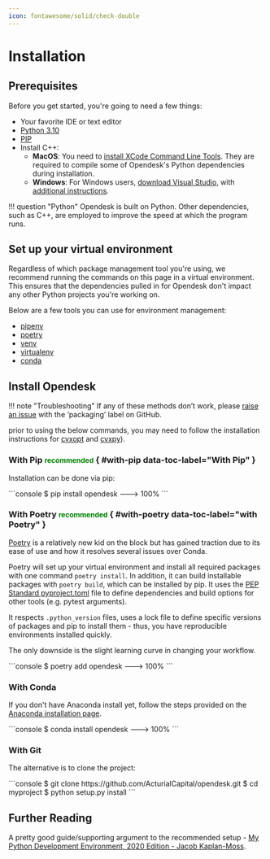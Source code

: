 ```yaml
---
icon: fontawesome/solid/check-double
---
```


# Installation

## Prerequisites

Before you get started, you're going to need a few things:

* Your favorite IDE or text editor
* [Python 3.10](https://www.python.org/downloads/)
* [PIP](https://pip.pypa.io/en/stable/installation/)
* Install C++:
    * **MacOS**: You need to [install XCode Command Line Tools](https://osxdaily.com/2014/02/12/install-command-line-tools-mac-os-x/). They are required to compile some of Opendesk's Python dependencies during installation.
    * **Windows**: For Windows users, [download Visual Studio](https://visualstudio.microsoft.com/thank-you-downloading-visual-studio/?sku=BuildTools&rel=16), with [additional instructions](https://docs.google.com/presentation/d/0B4GsMXCRaSSIOWpYQkstajlYZ0tPVkNQSElmTWh1dXFaYkJr/edit?usp=sharing&ouid=117107708911390632479&resourcekey=0-HEezB2NFstz1GjKDkroJSQ&rtpof=true&sd=true).

!!! question "Python"
    Opendesk is built on Python. Other dependencies, such as C++, are employed to improve the speed at which the program runs.

## Set up your virtual environment

Regardless of which package management tool you're using, we recommend running the commands on this page in a virtual environment. This ensures that the dependencies pulled in for Opendesk don't impact any other Python projects you're working on.

Below are a few tools you can use for environment management:

* [pipenv](https://pipenv-fork.readthedocs.io/en/latest/)
* [poetry](https://python-poetry.org/)
* [venv](https://docs.python.org/3/library/venv.html)
* [virtualenv](https://virtualenv.pypa.io/en/latest/)
* [conda](https://www.anaconda.com/distribution/)

## Install Opendesk

!!! note "Troubleshooting"
    If any of these methods don’t work, please [raise an issue](https://github.com/ActurialCapital/opendesk/issues) with the ‘packaging’ label on GitHub.

prior to using the below commands, you may need to follow the installation instructions for [cvxopt](https://cvxopt.org/install/index.html#) and [cvxpy](https://www.cvxpy.org/install/)).

### With Pip <small style="color:green">recommended</small> { #with-pip data-toc-label="With Pip" }

Installation can be done via pip:

<div class="termy">
  ```console
  $ pip install opendesk
  ---> 100%
  ```
</div>

### With Poetry <small style="color:green">recommended</small> { #with-poetry data-toc-label="with Poetry" }

[Poetry](https://python-poetry.org/) is a relatively new kid on the block but has gained traction due to its ease of use and how it resolves several issues over Conda.

Poetry will set up your virtual environment and install all required packages with one command `poetry install`. In addition, it can build installable packages with `poetry build`, which can be installed by pip. It uses the [PEP Standard pyproject.toml](https://www.python.org/dev/peps/pep-0518/) file to define dependencies and build options for other tools (e.g. pytest arguments).

It respects `.python_version` files, uses a lock file to define specific versions of packages and pip to install them - thus, you have reproducible environments installed quickly.

The only downside is the slight learning curve in changing your workflow.

<div class="termy">
  ```console
  $ poetry add opendesk
  ---> 100%
  ```
</div>

### With Conda

If you don't have Anaconda install yet, follow the steps provided on the [Anaconda installation page](https://docs.anaconda.com/anaconda/install/windows/).

<div class="termy">
  ```console
  $ conda install opendesk
  ---> 100%
  ```
</div>


### With Git 

The alternative is to clone the project:

<div class="termy">
  ```console
  $ git clone https://github.com/ActurialCapital/opendesk.git
  $ cd myproject
  $ python setup.py install
  ```
</div>

## Further Reading

A pretty good guide/supporting argument to the recommended setup - [My Python Development Environment, 2020 Edition - Jacob Kaplan-Moss](https://jacobian.org/2019/nov/11/python-environment-2020/).
